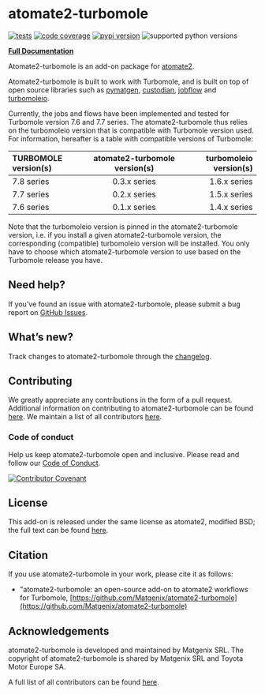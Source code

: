 # atomate2-turbomole

[![tests](https://img.shields.io/github/actions/workflow/status/Matgenix/atomate2-turbomole/testing.yml?branch=main&label=tests)](https://github.com/Matgenix/atomate2-turbomole/actions?query=workflow%3Atesting)
[![code coverage](https://img.shields.io/codecov/c/gh/Matgenix/atomate2-turbomole)](https://codecov.io/gh/Matgenix/atomate2-turbomole)
[![pypi version](https://img.shields.io/pypi/v/atomate2-turbomole?color=blue)](https://pypi.org/project/atomate2-turbomole)
![supported python versions](https://img.shields.io/pypi/pyversions/atomate2-turbomole)

**[Full Documentation][docs]**

Atomate2-turbomole is an add-on package for [atomate2](https://github.com/materialsproject/atomate2).

Atomate2-turbomole is built to work with Turbomole, and is built on top of open source
libraries such as [pymatgen](https://github.com/materialsproject/pymatgen),
[custodian](https://github.com/materialsproject/custodian),
[jobflow](https://github.com/materialsproject/jobflow)
and [turbomoleio](https://github.com/Matgenix/turbomoleio).

Currently, the jobs and flows have been implemented and tested for Turbomole version 7.6 and 7.7 series. The
atomate2-turbomole thus relies on the turbomoleio version that is compatible with Turbomole version used.
For information, hereafter is a table with compatible versions of Turbomole:

| TURBOMOLE version(s) | atomate2-turbomole version(s) | turbomoleio version(s) |
|:---------------------|:-----------------------------:|-----------------------:|
| 7.8 series           |         0.3.x series          |           1.6.x series |
| 7.7 series           |         0.2.x series          |           1.5.x series |
| 7.6 series           |         0.1.x series          |           1.4.x series |

Note that the turbomoleio version is pinned in the atomate2-turbomole version, i.e. if you install a given
atomate2-turbomole version, the corresponding (compatible) turbomoleio version will be installed. You only
have to choose which atomate2-turbomole version to use based on the Turbomole release you have.

## Need help?

If you've found an issue with atomate2-turbomole, please submit a bug report on [GitHub Issues][issues].

## What’s new?

Track changes to atomate2-turbomole through the [changelog][changelog].

## Contributing

We greatly appreciate any contributions in the form of a pull request.
Additional information on contributing to atomate2-turbomole can be found [here][contributing].
We maintain a list of all contributors [here][contributors].

### Code of conduct

Help us keep atomate2-turbomole open and inclusive.
Please read and follow our [Code of Conduct][codeofconduct].

[![Contributor Covenant](https://img.shields.io/badge/Contributor%20Covenant-2.1-4baaaa.svg)](CODE_OF_CONDUCT.md)

## License

This add-on is released under the same license as atomate2, modified BSD; the full text can be found [here][license].

## Citation

If you use atomate2-turbomole in your work, please cite it as follows:

- "atomate2-turbomole: an open-source add-on to atomate2 workflows for
Turbomole, [https://github.com/Matgenix/atomate2-turbomole](https://github.com/Matgenix/atomate2-turbomole)

## Acknowledgements

atomate2-turbomole is developed and maintained by Matgenix SRL.
The copyright of atomate2-turbomole is shared by Matgenix SRL and Toyota Motor Europe SA.

A full list of all contributors can be found [here][contributors].

[issues]: https://github.com//Matgenix/atomate2-turbomole/issues
[changelog]: https://github.com//Matgenix/atomate2-turbomole/blob/main/CHANGELOG.md
[contributors]: https://github.com/Matgenix/atomate2-turbomole/graphs/contributors
[contributing]: https://github.com/Matgenix/atomate2-turbomole/blob/main/CONTRIBUTING.md
[codeofconduct]: https://github.com/Matgenix/atomate2-turbomole/blob/main/CODE_OF_CONDUCT.md
[license]: https://raw.githubusercontent.com/Matgenix/atomate2-turbomole/blob/main/LICENSE
[docs]: https://Matgenix.github.io/atomate2-turbomole/
